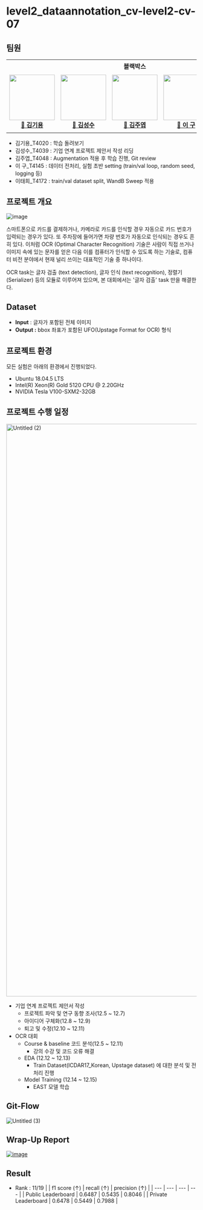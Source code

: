 # level2_dataannotation_cv-level2-cv-07

## 팀원 
<table>
    <th colspan=5>블랙박스</th>
    <tr height="160px">
        <td align="center" width="150px">
            <a href="https://github.com/kimk-ki"><img height="120px" width="120px" src="https://avatars.githubusercontent.com/u/110472164?v=4"/></a>
            <br />
            <a href="https://github.com/kimk-ki"><strong>🙈 김기용</strong></a>
            <br />
        </td>
        <td align="center" width="150px">
            <a href="https://github.com/SeongSuKim95"><img height="120px" width="120px" src="https://avatars.githubusercontent.com/u/62092317?v=4"/></a>
            <br/>
            <a href="https://github.com/SeongSuKim95"><strong>🐒 김성수</strong></a>
            <br />
        </td>
        <td align="center" width="150px">
            <a href="https://github.com/juye-ops"><img height="120px" width="120px" src="https://avatars.githubusercontent.com/u/103459155?v=4"/></a>
            <br/>
            <a href="https://github.com/juye-ops"><strong>🙉 김주엽</strong></a>
            <br />
        </td>
        <td align="center" width="150px">
            <a href="https://github.com/99sphere"><img height="120px" width="120px" src="https://avatars.githubusercontent.com/u/59161083?v=4"/></a>
            <br />
            <a href="https://github.com/99sphere"><strong>🙊 이  구</strong></a>
            <br />
        </td>
        <td align="center" width="150px">
            <a href="https://github.com/thlee00"><img height="120px" width="120px" src="https://avatars.githubusercontent.com/u/56151577?v=4"/></a>
            <br/>
            <a href="https://github.com/thlee00"><strong>🐵 이태희</strong></a>
            <br />
        </td>
    </tr>
</table>

- 김기용_T4020 : 학습 돌려보기
- 김성수_T4039 : 기업 연계 프로젝트 제안서 작성 리딩
- 김주엽_T4048 : Augmentation 적용 후 학습 진행, Git review
- 이    구_T4145 : 데이터 전처리, 실험 초반 setting (train/val loop, random seed, logging 등)
- 이태희_T4172 :  train/val dataset split, WandB Sweep 적용

## 프로젝트 개요
![image](https://user-images.githubusercontent.com/56151577/208023624-587455d7-c669-4bc0-a8b8-68ac51206c8e.png)

스마트폰으로 카드를 결제하거나, 카메라로 카드를 인식할 경우 자동으로 카드 번호가 입력되는 경우가 있다. 또 주차장에 들어가면 차량 번호가 자동으로 인식되는 경우도 흔히 있다. 이처럼 OCR (Optimal Character Recognition) 기술은 사람이 직접 쓰거나 이미지 속에 있는 문자를 얻은 다음 이를 컴퓨터가 인식할 수 있도록 하는 기술로, 컴퓨터 비전 분야에서 현재 널리 쓰이는 대표적인 기술 중 하나이다.

OCR task는 글자 검출 (text detection), 글자 인식 (text recognition), 정렬기 (Serializer) 등의 모듈로 이루어져 있으며, 본 대회에서는 '글자 검출' task 만을 해결한다.

## Dataset
- **Input** : 글자가 포함된 전체 이미지
- **Output :** bbox 좌표가 포함된 UFO(Upstage  Format for OCR) 형식

## 프로젝트 환경
모든 실험은 아래의 환경에서 진행되었다.

- Ubuntu 18.04.5 LTS   
- Intel(R) Xeon(R) Gold 5120 CPU @ 2.20GHz   
- NVIDIA Tesla V100-SXM2-32GB   

## 프로젝트 수행 일정
<img width="1512" alt="Untitled (2)" src="https://user-images.githubusercontent.com/56151577/208024122-cb7d5507-8c1f-4939-9814-65d7d7472e98.png">

- 기업 연계 프로젝트 제안서 작성
    - 프로젝트 파악 및 연구 동향 조사(12.5 ~ 12.7)
    - 아이디어 구체화(12.8 ~ 12.9)
    - 퇴고 및 수정(12.10 ~ 12.11)
- OCR 대회
    - Course & baseline 코드 분석(12.5 ~ 12.11)
        - 강의 수강 및 코드 오류 해결
    - EDA (12.12 ~ 12.13)
        - Train Dataset(ICDAR17_Korean, Upstage dataset) 에 대한 분석 및 전처리 진행
    - Model Training (12.14 ~ 12.15)
        - EAST 모델 학습

## Git-Flow
![Untitled (3)](https://user-images.githubusercontent.com/56151577/208024180-7d0c3074-312c-4a86-a2dc-c413f75e2758.png)

## Wrap-Up Report
[![image](https://user-images.githubusercontent.com/62556539/200262300-3765b3e4-0050-4760-b008-f218d079a770.png)](https://www.notion.so/Wrap-Up-c40db17022f848c89d41551a246985f2)

## Result
- Rank : 11/19
|  | f1 score (↑) | recall (↑) | precision (↑) |
| --- | --- | --- | --- |
| Public Leaderboard | 0.6487 | 0.5435 | 0.8046 |
| Private Leaderboard | 0.6478 | 0.5449 | 0.7988 |
